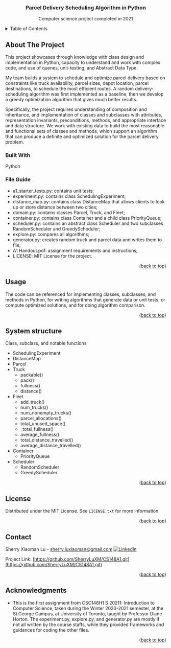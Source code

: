 <div id="top"></div>


<h3 align="center"> Parcel Delivery Scheduling Algorithm in Python</h3>
  <p align="center">
  Computer science project completed in 2021
  </p>
</div>


<!-- TABLE OF CONTENTS -->
<details>
  <summary>Table of Contents</summary>
  <ol>
    <li>
      <a href="#about-the-project">About The Project</a>
      <ul>
        <li><a href="#built-with">Built With</a></li>
      </ul>
    </li>
    <li><a href="#usage">Usage</a></li>
    <li><a href="#system-structure">System structure</a></li>
    <li><a href="#license">License</a></li>
    <li><a href="#contact">Contact</a></li>
    <li><a href="#acknowledgments">Acknowledgments</a></li>
  </ol>
</details>


## About The Project

This project showcases through knowledge with class design and implementation in Python, capacity to understand and work with complex code, and use of quenes, unit-testing, and Abstract Data Type. 

My team builds a system to schedule and optimize parcel delivery based on constraints like truck availability, parcel sizes, depot location, parcel destinations, to schedule the most efficient routes. A random delivery-scheduling algorithm was first implemented as a baseline, then we develop a greedy optimization algorithm that gives much better results.

Specifically, the project requires understanding of composition and inheritance, and implementation of classes and subclasses with attributes, representation invariants, preconditions, methods, and appropriate interface and data structure. We work with existing data to build the most reasonable and functional sets of classes and methods, which support an algorithm that can produce a definite and optimized solution for the parcel delivery problem.

### Built With
Python

### File Guide
* a1_starter_tests.py: contains unit tests;
* experiment.py: contains class SchedulingExperiment;
* distance_map.py: contains class DistanceMap that allows clients to look up or store distance between two cities;
* domain.py: contains classes Parcel, Truck, and Fleet;
* container.py: contains class Container and a child class PriorityQueue;
* scheduler.py: contains an abstract class Scheduler and two subclasses RandomScheduler and GreedyScheduler;
* explore.py: compares all algorithms;
* generator.py: creates random truck and parcel data and writes them to file;
* A1 Handout.pdf: assignment requirements and instructions;
* LICENSE: MIT License for the project.


<p align="right">(<a href="#top">back to top</a>)</p>

<!-- USAGE EXAMPLES -->
## Usage

The code can be referenced for implementing classes, subclasses, and methods in Python, for writing algorithms that generate data or unit tests, or compute optimized solutions, and for doing algorithm comparison. 

<p align="right">(<a href="#top">back to top</a>)</p>


<!-- System structure -->
## System structure
Class, subclass, and notable functions
- SchedulingExperiment
- DistanceMap
- Parcel
- Truck
    - packable()
    - pack()
    - fullness()
    - distance()
- Fleet
    - add_truck()
    - num_trucks()
    - num_nonempty_trucks()
    - parcel_allocations()
    - total_unused_space()
    - \_total_fullness()
    - average_fullness()
    - total_distance_travelled()
    - average_distance_travelled()
- Container
  - PriorityQueue
- Scheduler
  - RandomScheduler
  - GreedyScheduler

<p align="right">(<a href="#top">back to top</a>)</p>

## License

Distributed under the MIT License. See `LICENSE.txt` for more information.

<p align="right">(<a href="#top">back to top</a>)</p>



<!-- CONTACT -->
## Contact

Sherry Xiaoman Lu - sherry.luxiaoman@gmail.com
[![LinkedIn][linkedin-shield]][linkedin-url]

Project Link: [https://github.com/SherryLuXM/CS148A1.git](https://github.com/SherryLuXM/CS148A1.git)

<p align="right">(<a href="#top">back to top</a>)</p>



<!-- ACKNOWLEDGMENTS -->
## Acknowledgments

* This is the first assignment from CSC148H1 S 20211: Introduction to Computer Science, taken during the Winter 2020-2021 semester, at the St.George Campus, at University of Toronto, taught by Professor Diane Horton. The experiment.py, explore.py, and generator.py are mostly if not all written by the course staffs, while they provided frameworks and guidances for coding the other files. 

<p align="right">(<a href="#top">back to top</a>)</p>



<!-- MARKDOWN LINKS & IMAGES -->
[linkedin-shield]: https://img.shields.io/badge/-LinkedIn-black.svg?style=for-the-badge&logo=linkedin&colorB=555
[linkedin-url]: https://www.linkedin.com/in/sherry-l-633854132/
